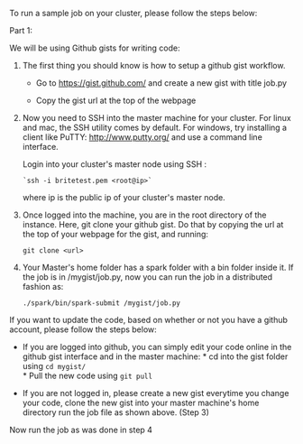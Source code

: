 To run a sample job on your cluster, please follow the steps below:

Part 1:

We will be using Github gists for writing code:

1. The first thing you should know is how to setup a github gist workflow.

    * Go to https://gist.github.com/ and create a new gist with title job.py

    * Copy the gist url at the top of the webpage


2. Now you need to SSH into the master machine for your cluster. For linux and mac, the SSH utility comes by default. For windows, try installing a client like PuTTY: http://www.putty.org/ and use a command line interface.

   Login into your cluster's master node using SSH :

       `ssh -i britetest.pem <root@ip>`
  
   where ip is the public ip of your cluster's master node.
  
3. Once logged into the machine, you are in the root directory of the instance. Here, git clone your github gist. Do that by copying the url at the top of your webpage for the gist, and running:

    `git clone <url>`

4. Your Master's home folder has a spark folder with a bin folder inside it. If the job is in /mygist/job.py, now you can run the job in a distributed fashion as:
   
   ```./spark/bin/spark-submit /mygist/job.py```


If you want to update the code, based on whether or not you have a github account, please follow the steps below:
    
  * If you are logged into github, you can simply edit your code online in the github gist interface and in the master machine:
        * cd into the gist folder using ```cd mygist/```    
        * Pull the new code using ```git pull```
        
  * If you are not logged in, please create a new gist everytime you change your code, clone the new gist into your master machine's home directory run the job file as shown above. (Step 3)

Now run the job as was done in step 4
